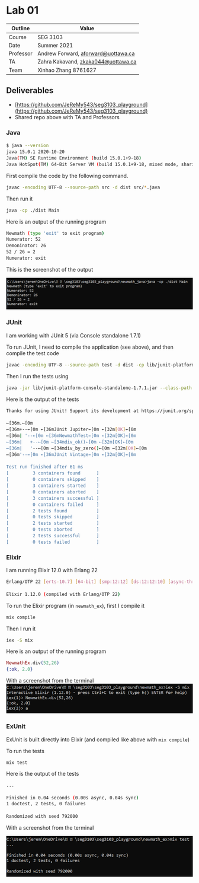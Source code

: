 # Lab 01

| Outline | Value |
| --- | --- |
| Course | SEG 3103 |
| Date | Summer 2021 |
| Professor | Andrew Forward, aforward@uottawa.ca |
| TA | Zahra Kakavand, zkaka044@uottawa.ca |
| Team | Xinhao Zhang 8761627 |

## Deliverables

* [https://github.com/JeReMy543/seg3103_playground](https://github.com/JeReMy543/seg3103_playground)
* Shared repo above with TA and Professors

### Java


```bash
$ java --version
java 15.0.1 2020-10-20
Java(TM) SE Runtime Environment (build 15.0.1+9-18)
Java HotSpot(TM) 64-Bit Server VM (build 15.0.1+9-18, mixed mode, sharing)
```

First compile the code by the following command.

```bash
javac -encoding UTF-8 --source-path src -d dist src/*.java
```

Then run it

```bash
java -cp ./dist Main
```

Here is an output of the running program

```bash
Newmath (type 'exit' to exit program)
Numerator: 52
Demoninator: 26
52 / 26 = 2
Numerator: exit
```
This is the screenshot of the output

![Running Java in the console](https://github.com/JeReMy543/seg3103_playground/blob/main/assets/java.PNG)

### JUnit

I am working with JUnit 5 (via Console standalone 1.7.1)

To run JUnit, I need to compile the application (see above), and then compile the test code

```bash
javac -encoding UTF-8 --source-path test -d dist -cp lib/junit-platform-console-standalone-1.7.1.jar test/*.java src/*.java
```

Then I run the tests using

```bash
java -jar lib/junit-platform-console-standalone-1.7.1.jar --class-path dist --scan-class-path
```

Here is the output of the tests

```bash
Thanks for using JUnit! Support its development at https://junit.org/sponsoring

←[36m.←[0m
←[36m+--←[0m ←[36mJUnit Jupiter←[0m ←[32m[OK]←[0m
←[36m| '--←[0m ←[36mNewmathTest←[0m ←[32m[OK]←[0m
←[36m|   +--←[0m ←[34mdiv_ok()←[0m ←[32m[OK]←[0m
←[36m|   '--←[0m ←[34mdiv_by_zero()←[0m ←[32m[OK]←[0m
←[36m'--←[0m ←[36mJUnit Vintage←[0m ←[32m[OK]←[0m

Test run finished after 61 ms
[         3 containers found      ]
[         0 containers skipped    ]
[         3 containers started    ]
[         0 containers aborted    ]
[         3 containers successful ]
[         0 containers failed     ]
[         2 tests found           ]
[         0 tests skipped         ]
[         2 tests started         ]
[         0 tests aborted         ]
[         2 tests successful      ]
[         0 tests failed          ]

```


### Elixir

I am running Elixir 12.0 with Erlang 22

```bash
Erlang/OTP 22 [erts-10.7] [64-bit] [smp:12:12] [ds:12:12:10] [async-threads:1]

Elixir 1.12.0 (compiled with Erlang/OTP 22)
```

To run the Elixir program (in `newmath_ex`), first I compile it

```bash
mix compile
```

Then I run it

```bash
iex -S mix
```

Here is an output of the running program

```elixir
NewmathEx.div(52,26)
{:ok, 2.0}
```

With a screenshot from the terminal
![Running Java in the console](https://github.com/JeReMy543/seg3103_playground/blob/main/assets/elixiroutput.PNG)


### ExUnit

ExUnit is built directly into Elixir (and compiled like above with `mix compile`)

To run the tests

```
mix test
```

Here is the output of the tests

```bash
...

Finished in 0.04 seconds (0.00s async, 0.04s sync)
1 doctest, 2 tests, 0 failures

Randomized with seed 792000
```

With a screenshot from the terminal

![Running ExUnit in the console](https://github.com/JeReMy543/seg3103_playground/blob/main/assets/exunit.PNG)
